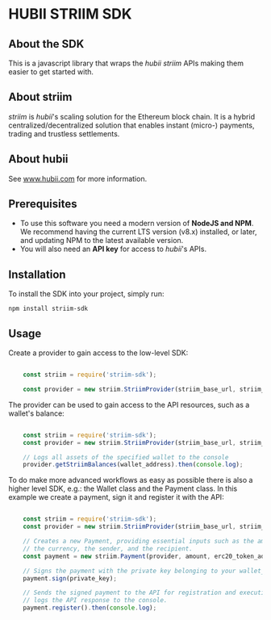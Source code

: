 # HUBII STRIIM SDK

## About the SDK

This is a javascript library that wraps the _hubii striim_ APIs making them 
easier to get started with.

## About striim

_striim_ is _hubii_'s scaling solution for the Ethereum block chain. It is a
hybrid centralized/decentralized solution that enables instant 
(micro-) payments, trading and trustless settlements.

## About hubii

See www.hubii.com for more information.

## Prerequisites

* To use this software you need a modern version of **NodeJS and NPM**.
  We recommend having the current LTS version (v8.x) installed, or
  later, and updating NPM to the latest available version.
* You will also need an **API key** for access to _hubii_'s APIs.

## Installation

To install the SDK into your project, simply run:

    npm install striim-sdk

## Usage

Create a provider to gain access to the low-level SDK:

```javascript

    const striim = require('striim-sdk');

    const provider = new striim.StriimProvider(striim_base_url, striim_app_id, striim_app_secret);

```

The provider can be used to gain access to the API resources, such as a 
wallet's balance:

```javascript

    const striim = require('striim-sdk');
    const provider = new striim.StriimProvider(striim_base_url, striim_app_id, striim_app_secret);

    // Logs all assets of the specified wallet to the console
    provider.getStriimBalances(wallet_address).then(console.log);

```

To do make more advanced workflows as easy as possible there is also a higher
level SDK, e.g.: the Wallet class and the Payment class. In this example we 
create a payment, sign it and register it with the API:

```javascript

    const striim = require('striim-sdk');
    const provider = new striim.StriimProvider(striim_base_url, striim_app_id, striim_app_secret);

    // Creates a new Payment, providing essential inputs such as the amount, 
    // the currency, the sender, and the recipient.
    const payment = new striim.Payment(provider, amount, erc20_token_address, wallet_address, recipient_address);

    // Signs the payment with the private key belonging to your wallet_address.
    payment.sign(private_key);

    // Sends the signed payment to the API for registration and execution and 
    // logs the API response to the console.
    payment.register().then(console.log);

```
